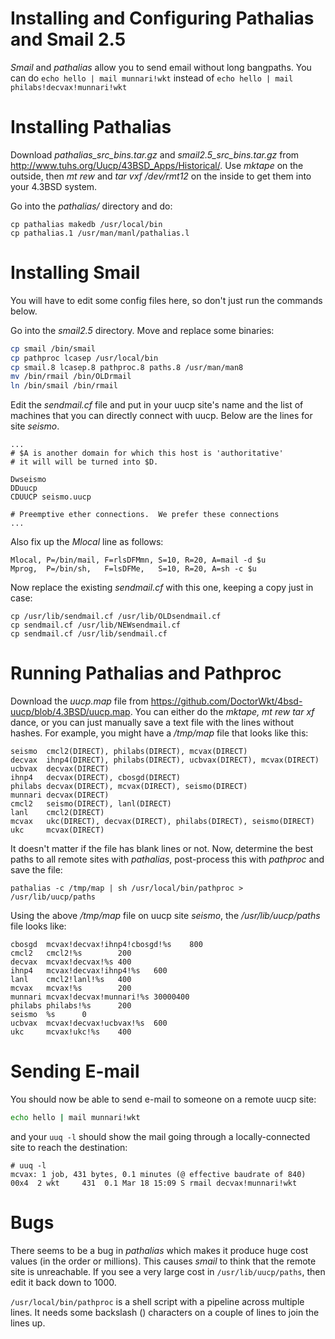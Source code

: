 # Installing and Configuring Pathalias and Smail 2.5

*Smail* and *pathalias* allow you to send email without long bangpaths.
You can do `echo hello | mail munnari!wkt` instead of
`echo hello | mail philabs!decvax!munnari!wkt`

# Installing Pathalias

Download *pathalias_src_bins.tar.gz* and *smail2.5_src_bins.tar.gz*
from <http://www.tuhs.org/Uucp/43BSD_Apps/Historical/>.
Use *mktape* on the outside, then *mt rew* and *tar vxf /dev/rmt12*
on the inside to get them into your 4.3BSD system.

Go into the *pathalias/* directory and do:

```
cp pathalias makedb /usr/local/bin
cp pathalias.1 /usr/man/manl/pathalias.l
```

# Installing Smail

You will have to edit some config files here, so don't just run the
commands below.

Go into the *smail2.5* directory. Move and replace some binaries:

```sh
cp smail /bin/smail
cp pathproc lcasep /usr/local/bin
cp smail.8 lcasep.8 pathproc.8 paths.8 /usr/man/man8
mv /bin/rmail /bin/OLDrmail
ln /bin/smail /bin/rmail
```

Edit the *sendmail.cf* file and put in your uucp site's name and the
list of machines that you can directly connect with uucp. Below are
the lines for site *seismo*.

```
...
# $A is another domain for which this host is 'authoritative'
# it will will be turned into $D.

Dwseismo
DDuucp
CDUUCP seismo.uucp

# Preemptive ether connections.  We prefer these connections
...
```

Also fix up the *Mlocal* line as follows:

```
Mlocal, P=/bin/mail, F=rlsDFMmn, S=10, R=20, A=mail -d $u
Mprog,  P=/bin/sh,   F=lsDFMe,   S=10, R=20, A=sh -c $u
```

Now replace the existing *sendmail.cf* with this one, keeping a
copy just in case:

```
cp /usr/lib/sendmail.cf /usr/lib/OLDsendmail.cf
cp sendmail.cf /usr/lib/NEWsendmail.cf
cp sendmail.cf /usr/lib/sendmail.cf
```

# Running Pathalias and Pathproc

Download the *uucp.map* file from
<https://github.com/DoctorWkt/4bsd-uucp/blob/4.3BSD/uucp.map>.
You can either do the *mktape, mt rew tar xf* dance, or you can just 
manually save a text file with the lines without hashes. For example,
you might have a */tmp/map* file that looks like this:

```
seismo  cmcl2(DIRECT), philabs(DIRECT), mcvax(DIRECT)
decvax  ihnp4(DIRECT), philabs(DIRECT), ucbvax(DIRECT), mcvax(DIRECT)
ucbvax  decvax(DIRECT)
ihnp4   decvax(DIRECT), cbosgd(DIRECT)
philabs decvax(DIRECT), mcvax(DIRECT), seismo(DIRECT)
munnari decvax(DIRECT)
cmcl2   seismo(DIRECT), lanl(DIRECT)
lanl    cmcl2(DIRECT)
mcvax   ukc(DIRECT), decvax(DIRECT), philabs(DIRECT), seismo(DIRECT)
ukc     mcvax(DIRECT)
```

It doesn't matter if the file has blank lines or not. Now, determine
the best paths to all remote sites with *pathalias*, post-process this
with *pathproc* and save the file:

```
pathalias -c /tmp/map | sh /usr/local/bin/pathproc > /usr/lib/uucp/paths
```

Using the above */tmp/map* file on uucp site *seismo*, the
*/usr/lib/uucp/paths* file looks like:

```
cbosgd  mcvax!decvax!ihnp4!cbosgd!%s    800
cmcl2   cmcl2!%s        200
decvax  mcvax!decvax!%s 400
ihnp4   mcvax!decvax!ihnp4!%s   600
lanl    cmcl2!lanl!%s   400
mcvax   mcvax!%s        200
munnari mcvax!decvax!munnari!%s 30000400
philabs philabs!%s      200
seismo  %s      0
ucbvax  mcvax!decvax!ucbvax!%s  600
ukc     mcvax!ukc!%s    400
```

# Sending E-mail

You should now be able to send e-mail to someone on a remote uucp site:

```sh
echo hello | mail munnari!wkt
```

and your `uuq -l` should show the mail going through a locally-connected
site to reach the destination:

```
# uuq -l
mcvax: 1 job, 431 bytes, 0.1 minutes (@ effective baudrate of 840)
00x4  2 wkt     431  0.1 Mar 18 15:09 S rmail decvax!munnari!wkt
```

# Bugs

There seems to be a bug in *pathalias* which makes it produce huge cost values (in the order or millions). This causes *smail* to think that the remote site is unreachable. If you see a very large cost in `/usr/lib/uucp/paths`, then edit it back down to 1000.

`/usr/local/bin/pathproc` is a shell script with a pipeline across multiple lines.
It needs some backslash (\) characters on a couple of lines to join the lines up.
